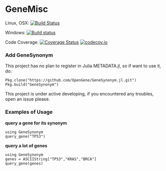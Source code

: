 # GeneMisc

Linux, OSX: [![Build Status](https://travis-ci.org/OpenGene/GeneSynonym.jl.svg?branch=master)](https://travis-ci.org/OpenGene/GeneSynonym.jl)

Windows: [![Build status](https://ci.appveyor.com/api/projects/status/4vr88cmgo7u02644/branch/master?svg=true)](https://ci.appveyor.com/project/zhmz90/GeneMisc/branch/master)

Code Coverage: [![Coverage Status](https://coveralls.io/repos/JuliaLang/julia/badge.svg?branch=master)](https://coveralls.io/r/JuliaLang/julia?branch=master) [![codecov.io](http://codecov.io/github/JuliaLang/julia/coverage.svg?branch=master)](http://codecov.io/github/JuliaLang/julia?branch=master)

### Add GeneSynonym
This project has no plan to register in Julia METADATA.jl, so if want to use it, do:

	Pkg.clone("https://github.com/OpenGene/GeneSynonym.jl.git")
	Pkg.build("GeneSynonym")
	
This project is under active developing, if you encountered any troubles, open an issue please.
	
### Examples of Usage

**query a gene for its synonym**

	using GeneSynonym
	query_gene("TP53")
	
**query a lot of genes**

	using GeneSynonym
	genes = ASCIIString["TP53","KRAS","BRCA"]
	query_gene(genes)
